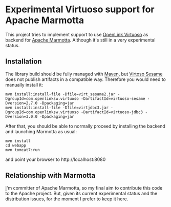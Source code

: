 # Experimental Virtuoso support for Apache Marmotta

This project tries to implement support to use [OpenLink Virtuoso](http://virtuoso.openlinksw.com/)
as backend for [Apache Marmotta](http://marmotta.apache.org). Although it's still
in a very experimental status.

## Installation

The library build should be fully managed with [Maven](http://maven.apache.org),
but [Virtoso Sesame](http://virtuoso.openlinksw.com/dataspace/doc/dav/wiki/Main/VirtSesame2Provider)
does not publish artifacts in a compatible way. Therefore you would need to manually
install it:

    mvn install:install-file -Dfile=virt_sesame2.jar -DgroupId=com.openlinksw.virtuoso -DartifactId=virtuoso-sesame -Dversion=2.7.0 -Dpackaging=jar
    mvn install:install-file -Dfile=virtjdbc3.jar -DgroupId=com.openlinksw.virtuoso -DartifactId=virtuoso-jdbc3 -Dversion=3.0.0 -Dpackaging=jar

After that, you should be able to normally proceed by installing the backend and
launching Marmotta as usual:

    mvn install
    cd webapp
    mvn tomcat7:run

and point your browser to http://localhost:8080

## Relationship with Marmotta

[I](http://www.wikier.org)'m committer of Apache Marmotta, so my final aim to 
contribute this code to the Apache project. But, given its current experimental 
status and the distribution issues, for the moment I prefer to keep it here.

